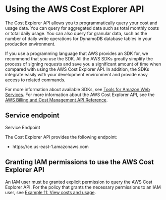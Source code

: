 # Using the AWS Cost Explorer API<a name="ce-api"></a>

The Cost Explorer API allows you to programmatically query your cost and usage data\. You can query for aggregated data such as total monthly costs or total daily usage\. You can also query for granular data, such as the number of daily write operations for DynamoDB database tables in your production environment\. 

If you use a programming language that AWS provides an SDK for, we recommend that you use the SDK\. All the AWS SDKs greatly simplify the process of signing requests and save you a significant amount of time when compared with using the AWS Cost Explorer API\. In addition, the SDKs integrate easily with your development environment and provide easy access to related commands\.

For more information about available SDKs, see [Tools for Amazon Web Services](https://aws.amazon.com/tools)\. For more information about the AWS Cost Explorer API, see the [AWS Billing and Cost Management API Reference](https://docs.aws.amazon.com/aws-cost-management/latest/APIReference/)\.

## Service endpoint<a name="ce-endpoint"></a>

Service Endpoint

The Cost Explorer API provides the following endpoint:
+ https://ce\.us\-east\-1\.amazonaws\.com

## Granting IAM permissions to use the AWS Cost Explorer API<a name="ce-iam"></a>

An IAM user must be granted explicit permission to query the AWS Cost Explorer API\. For the policy that grants the necessary permissions to an IAM user, see [Example 11: View costs and usage](billing-example-policies.md#example-policy-ce-api)\. 